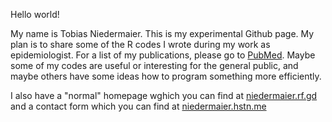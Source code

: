 Hello world!

My name is Tobias Niedermaier. This is my experimental Github page. My plan is to share some of the R codes I wrote during my work as epidemiologist. For a list of my publications, please go to [PubMed](https://pubmed.ncbi.nlm.nih.gov/?term=niedermaier+tobias&sort=date). Maybe some of my codes are useful or interesting for the general public, and maybe others have some ideas how to program something more efficiently.

I also have a "normal" homepage wghich you can find at [niedermaier.rf.gd](https://niedermaier.rf.gd) and a contact form which you can find at [niedermaier.hstn.me](https://niedermaier.hstn.me)
